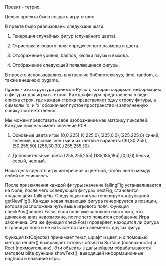 Проект - тетрис.

Целью проекта было создать игру тетрис.

В пректе было реализованы следующие шаги:

1. Генерация случайных фигур (случайного цвета).

2. Отрисовка игрового поля определенного размера и цвета.

3. Отображение уровня, баллов, кнопки паузы и выхода.

4. Отображение следующей появляющиеся фигуры.

В проекте использовались внутренние библиотеки sys, time, random, а также внешнюю pygame.

figures - это структура данных в Python, которая содержит информацию о фигурах для игры в тетрис. Каждая фигура представлена в виде списка строк, где каждая строка представляет одну строку фигуры, а символы 'o' и 'x' обозначают пустое пространство и заполненную ячейку соответственно.

Мы можем представить себе изображение как матрицу пикселей. Каждый пиксель имеет значение RGB:

1. Основные цвета игры (0,0,225),(0,225,0),(225,0,0),(225,225,0) синий, зеленый, красный, желтый и их светлые варианты (30,30,255),(50,255,50),(255,30,30),(255,255,30).

2. Дополнительные цвета (255,255,255),(185,185,185),(0,0,0) белый, серый, черный.

Наша цель сделать игру интересной и цветной, чтобы ничто между собой не сливалось.

После приземления каждой фигуры значение fallingFig устанавливается на None, после чего «следующая фигура» nextFig, становится «падающей» fallingFig. Следующая фигура генерируется функцией getNewFig(). Каждая новая падающая фигура генерируется в позиции, которая расположена чуть выше игрового поля. Функция checkPos()вернет False, если поле уже заполнен настолько, что движение вниз невозможно, после чего появится сообщение Игра закончена. Эта же функция checkPos() проверяет, находится ли фигура в границах поля и не натыкается ли на элементы других фигур.

Функция txtObjects() принимает текст, шрифт и цвет, и с помощью метода render() возвращает готовые объекты Surface (поверхность) и Rect (прямоугольник). Эти объекты в дальнейшем обрабатываются методом blitв функции showText(), выводящей информационные надписи и название игры.
